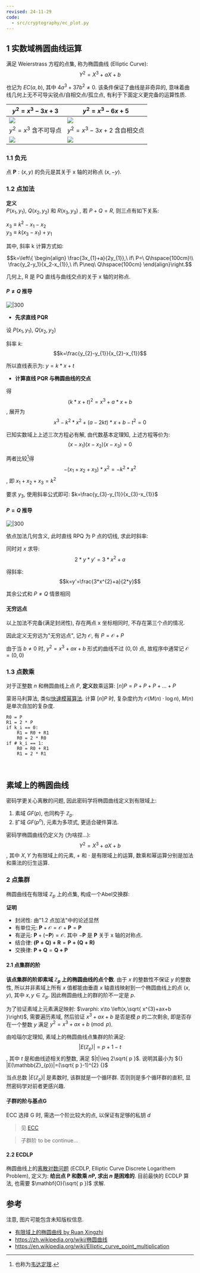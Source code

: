```yaml
---
revised: 24-11-29
code:
  - src/cryptography/ec_plot.py
---
```


## 1 实数域椭圆曲线运算

满足 Weierstrass 方程的点集, 称为椭圆曲线 (Elliptic Curve): $$Y^{2}=X^{3}+aX+b$$

也记为 $EC(a,b)$, 其中 $4a^{3}+37b^{2}\not=0$. 该条件保证了曲线是非奇异的, 意味着曲线几何上无不可导尖锐点/自相交点/孤立点, 有利于下面定义更完备的运算性质.

| $y^{2}=x^{3}-3x+3$                 | $y^{2}=x^{3}-6x+5$                  |
| ---------------------------------- | ----------------------------------- |
| ![](/attach/curve_-3_3.png)        | ![](../../../attach/curve_-6_5.png) |
| $y^{2}=x^{3}$ 含不可导点           | $y^{2}=x^{3}-3x+2$ 含自相交点                 |
| ![](../../../attach/curve_0_0.png) | ![](../../../attach/curve_-3_2.png)                                    |

### 1.1 负元

点 $\mathbf{P}:(x,y)$ 的负元是其关于 x 轴的对称点 $(x,-y)$.

### 1.2 点加法

**定义**  
$P(x_{1},y_{1})$, $Q(x_{2},y_{2})$ 和 $R(x_{3},y_{3})$ , 若 $P+Q = R$, 则三点有如下关系:

$x_3≡k^2-x_1-x_2$  
$y_3≡k(x_{3}-x_{1})+y_{1}$

其中, 斜率 k 计算方式如:

$$k=\left\{
\begin{align}
\frac{3x_{1}+a}{2y_{1}},\ if\ P=\ Q\hspace{100cm}\\
\frac{y_2-y_1}{x_2-x_{1}},\ if\ P\neq\ Q\hspace{100cm}
\end{align}\right.$$

几何上, R 是 PQ 直线与曲线交点的关于 x 轴的对称点.  

#### $P\neq Q$ 推导

![|300](../../../attach/密码学_ECC加法.png)

- **先求直线 PQR**

设 $P(x_{1}, y_{1})$, $Q(x_{2}, y_{2})$

斜率 $k$: $$k=\frac{y_{2}-y_{1}}{x_{2}-x_{1}}$$

所以直线表示为: $y=k*x+t$

- **计算直线 PQR 与椭圆曲线的交点**

得 $$(k*x+t)^2=x^3+a*x+b$$, 展开为 $$x^3-k^2*x^2+(a-2kt)*x+b-t^2=0$$

已知实数域上上述三次方程必有解, 由代数基本定理知, 上述方程等价为: $$(x-x_{1})(x-x_{2})(x-x_{3})=0$$

两者比较[^1]得 $$-(x_{1}+x_{2}+x_{3})*x^2=-k^{2}*x^2$$, 即 $x_{1}+x_{2}+x_{3}=k^2$

[^1]: 也称为[韦达定理](https://en.wikipedia.org/wiki/Vieta%27s_formulas).

要求 $y_{3}$, 使用斜率公式即可: $k=\frac{y_{3}-y_{1}}{x_{3}-x_{1}}$

#### $P=Q$ 推导

![|300](../../../attach/密码学_ECC倍乘.png)

依点加法几何含义, 此时直线 RPQ 为 P 点的切线, 求此时斜率:  

同时对 $x$ 求导: $$2*y*y'=3*x^{2}+a$$  

得斜率: $$k=y'=\frac{3*x^{2}+a}{2*y}$$

其余公式和 $P\neq Q$ 情景相同

#### 无穷远点

以上加法不完备(满足封闭性), 存在两点 x 坐标相同时, 不存在第三个点的情况. 

因此定义无穷远为"无穷远点", 记为 $\mathcal{O}$, 有 $P=\mathcal{O}+P$

由于当 $b\neq{0}$ 时, $y^2=x^3+ax+b$ 形式的曲线不过 $(0, 0)$ 点, 故程序中通常记 $\mathcal{O}=(0, 0)$

### 1.3 点数乘

对于正整数 $n$ 和椭圆曲线上点 $P$, **定义**数乘运算: $[n]P=P+P+P+\dots+P$

蒙哥马利算法, 类似[快速模幂算法](../../数论/快速模幂算法.md). 计算 $[n]P$ 时, 复杂度约为 ${} \mathcal{O}(M(n)\cdot\log n) {}$, $M(n)$ 是单次自加的复杂度.

```
R0 = P
R1 = 2 * P
if k_i == 0:
	R1 = R0 + R1
	R0 = 2 * R0
if # k_i == 1:
	R0 = R0 + R1
	R1 = 2 * R1
```

<br>

## 素域上的椭圆曲线

密码学更关心离散的问题, 因此密码学将椭圆曲线定义到有限域上:
1. 素域 $GF(p)$, 也同构于 $\mathbb{Z}_{p}$. 
2. 扩域 $GF(p^{n})$, 元素为多项式, 更适合硬件算法.

密码学椭圆曲线仍定义为 (为啥捏...): $$Y^{2}=X^{3}+aX+b$$, 其中 $X,Y$ 为有限域上的元素, $+$ 和 $\cdot$ 是有限域上的运算, 数乘和幂运算分别是加法和乘法的衍生运算.

### 2 点集群

椭圆曲线在有限域 $\mathbb{Z}_{p}$ 上的点集, 构成一个Abel交换群:

**证明**  
- 封闭性: 由"1.2 点加法"中的论述显然
- 有单位元: $\mathbf{P}+\mathcal{O}=\mathcal{O}+\mathbf{P}=\mathbf{P}$
- 有逆元: $\mathbf{P}+(\mathbf{-P})=\mathcal{O}$. 其中 $-\mathbf{P}$ 是 $\mathbf{P}$ 关于 x 轴的对称点.
- 结合律: $\mathbf{(P+Q)+R}=\mathbf{P+(Q+R)}$
- 交换律: $\mathbf{P+Q}=\mathbf{Q+P}$

#### 2.1 点集群的阶

**该点集群的阶即素域 $\mathbb{Z}_{p}$ 上的椭圆曲线的点个数**. 由于 $x$ 的整数性不保证 $y$ 的整数性, 所以并非素域上所有 $x$ 值都能由垂直 $x$ 轴直线映射到一个椭圆曲线上的点 $(x,y)$, 其中 $x,y\in \mathbb{Z}_{p}$. 因此椭圆曲线上的群的阶不一定是 $p$.

为了验证素域上元素满足映射: $\varphi: x\to \left(x,\sqrt{ x^{3}+ax+b }\right)$, 需要遍历素域, 然后验证 $x^{3}+ax+b$ 是否是模 $p$ 的二次剩余, 即是否存在一个整数 $y$ 满足 $y^{2}=x^{3}+ax+b\pmod p$. 

由哈瑙尔定理知, 素域上的椭圆曲线点集群的阶满足: $$|E(\mathbb{Z}_{p})|=p+1-t$$, 其中 $t$ 是和曲线迹相关的整数, 满足 $|t|\leq 2\sqrt{ p }$. 说明其最小为 ${} |E(\mathbb{Z}_{p})|=(\sqrt{ p }-1)^{2} {}$

当点总数 $|E(\mathbb{Z}_{p})|$ 是素数时, 该群就是一个循环群. 否则则是多个循环群的直积, 显然密码学对前者更感兴趣. 

#### 子群的阶与基点G

ECC 选择 G 时, 需选一个阶比较大的点, 以保证有足够的私钥 $d$

> 见 [ECC](../../../Security/密码学/公钥密码/ECC/ECC.md)

> 子群阶 to be continue...

#### 2.2 ECDLP

椭圆曲线上的[离散对数问题](../../../数论/欧拉定理.md) (ECDLP, Elliptic Curve Discrete Logarithem Problem), 定义为: **给出点 $\mathbf{P}$ 和数乘 $n\mathbf{P}$, 求出 $n$ 是困难的**. 目前最快的 ECDLP 算法, 也需要 $\mathbf{O}(\sqrt{ p })$ 求解.

## 参考

注意, 图片可能包含未知版权信息.
- [有限域上的椭圆曲线 by Ruan Xingzhi](https://www.ruanx.net/elliptic-curve/)
- <https://zh.wikipedia.org/wiki/椭圆曲线>
- <https://en.wikipedia.org/wiki/Elliptic_curve_point_multiplication>